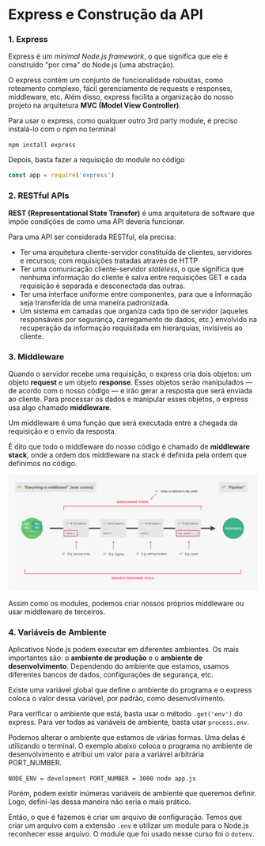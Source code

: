 # Express e Construção da API

### 1. Express

Express é um _minimal Node.js framework_, o que significa que ele é construído "por cima" do Node.js (uma abstração).

O express contém um conjunto de funcionalidade robustas, como roteamento complexo, fácil gerenciamento de requests e 
responses, middleware, etc. Além disso, express facilita a organização do nosso projeto na arquitetura **MVC (Model 
View Controller)**.

Para usar o express, como qualquer outro 3rd party module, é preciso instalá-lo com o npm no terminal

`npm install express`

Depois, basta fazer a requisição do module no código

```javascript
const app = require('express')
```


### 2. RESTful APIs

**REST (Representational State Transfer)** é uma arquitetura de software que impõe condições de como uma API deveria funcionar.  

Para uma API ser considerada RESTful, ela precisa: 
- Ter uma arquitetura cliente-servidor constituída de clientes, servidores e recursos; com requisições tratadas através de HTTP 
- Ter uma comunicação cliente-servidor _stateless_, o que significa que nenhuma informação do cliente é salva entre requisições GET e cada requisição é separada e desconectada das outras. 
- Ter uma interface uniforme entre componentes, para que a informação seja transferida de uma maneira padronizada.
- Um sistema em camadas que organiza cada tipo de servidor (aqueles responsáveis por segurança, carregamento de dados, etc.) envolvido na recuperação da informação requisitada em hierarquias, invisíveis ao cliente.


### 3. Middleware

Quando o servidor recebe uma requisição, o express cria dois objetos: um objeto **request** e um objeto **response**. Esses objetos serão manipulados — de acordo com o nosso código — e irão gerar a resposta que será enviada ao cliente. Para processar os dados e manipular esses objetos, o express usa algo chamado **middleware**. 

Um middleware é uma função que será executada entre a chegada da requisição e o envio da resposta. 

É dito que todo o middleware do nosso código é chamado de **middleware stack**, onde a ordem dos middleware na stack é definida pela ordem que definimos no código.

![middleware](./imagens/middleware.png)

Assim como os modules, podemos criar nossos próprios middleware ou usar middleware de terceiros.


### 4. Variáveis de Ambiente

Aplicativos Node.js podem executar em diferentes ambientes. Os mais importantes são: o **ambiente de produção** e o 
**ambiente de desenvolvimento**. Dependendo do ambiente que estamos, usamos diferentes bancos de dados, configurações de 
segurança, etc. 

Existe uma variável global que define o ambiente do programa e o express coloca o valor dessa variável, por padrão, como
desenvolvimento.

Para verificar o ambiente que está, basta usar o método `.get('env')` do express. Para ver todas as variáveis de ambiente, basta usar `process.env`.

Podemos alterar o ambiente que estamos de várias formas. Uma delas é utilizando o terminal. O exemplo abaixo coloca o programa no ambiente de desenvolvimento e atribui um valor para a variável arbitrária PORT_NUMBER.

`NODE_ENV = development PORT_NUMBER = 3000 node app.js`

Porém, podem existir inúmeras variáveis de ambiente que queremos definir. Logo, definí-las dessa maneira não seria o mais prático.

Então, o que é fazemos é criar um arquivo de configuração. Temos que criar um arquivo com a extensão `.env` e utilizar um module para o Node.js reconhecer esse arquivo. O module que foi usado nesse curso foi o `dotenv`.




